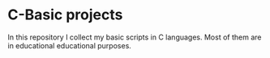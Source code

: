 # C-Basic projects
In this repository I collect my basic scripts in C languages.
Most of them are in educational educational purposes.
